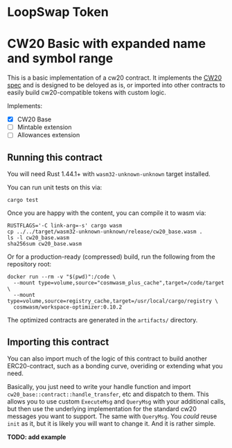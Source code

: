 # LoopSwap Token

# CW20 Basic with expanded name and symbol range

This is a basic implementation of a cw20 contract. It implements
the [CW20 spec](https://github.com/CosmWasm/cosmwasm-plus/tree/master/packages/cw20) and is designed to
be deloyed as is, or imported into other contracts to easily build
cw20-compatible tokens with custom logic.

Implements:

- [x] CW20 Base
- [ ] Mintable extension
- [ ] Allowances extension

## Running this contract

You will need Rust 1.44.1+ with `wasm32-unknown-unknown` target installed.

You can run unit tests on this via:

`cargo test`

Once you are happy with the content, you can compile it to wasm via:

```
RUSTFLAGS='-C link-arg=-s' cargo wasm
cp ../../target/wasm32-unknown-unknown/release/cw20_base.wasm .
ls -l cw20_base.wasm
sha256sum cw20_base.wasm
```

Or for a production-ready (compressed) build, run the following from the
repository root:

```
docker run --rm -v "$(pwd)":/code \
  --mount type=volume,source="cosmwasm_plus_cache",target=/code/target \
  --mount type=volume,source=registry_cache,target=/usr/local/cargo/registry \
  cosmwasm/workspace-optimizer:0.10.2
```

The optimized contracts are generated in the `artifacts/` directory.

## Importing this contract

You can also import much of the logic of this contract to build another
ERC20-contract, such as a bonding curve, overiding or extending what you
need.

Basically, you just need to write your handle function and import
`cw20_base::contract::handle_transfer`, etc and dispatch to them.
This allows you to use custom `ExecuteMsg` and `QueryMsg` with your additional
calls, but then use the underlying implementation for the standard cw20
messages you want to support. The same with `QueryMsg`. You _could_ reuse `init`
as it, but it is likely you will want to change it. And it is rather simple.

**TODO: add example**
